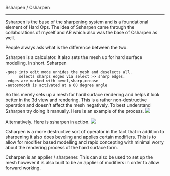 Ssharpen / Csharpen
*******************

Ssharpen is the base of the sharpening system and is a foundational element of Hard Ops. The idea of Ssharpen came through the collaborations of myself and AR which also was the base of Csharpen as well.

People always ask what is the difference between the two.

Ssharpen is a calculator. It also sets the mesh up for hard surface modelling.
In short. Ssharpen

    -goes into edit mode unhides the mesh and deselects all.
          selects sharps edges via select >> sharp edges.
    -edges are marked with bevel,sharp,crease
    -autosmooth is activated at a 60 degree angle

So this merely sets up a mesh for hard surface rendering and helps it look better in the 3d view and rendering. This is a rather non-destructive operation and doesn't affect the mesh negatively. To best understand Ssharpen try doing it manually. Here is an example of the process.
![](http://i.imgur.com/XMBcamx.gif)

Alternatively. Here is ssharpen in action.
![](http://i.imgur.com/SEYSWBg.gif)

Csharpen is a more destructive sort of operator in the fact that in addition to sharpening it also does beveling and applies certain modifiers. This is to allow for modifier based modelling and rapid concepting with minimal worry about the rendering process of the hard surface form.

Csharpen is an applier / sharpener. This can also be used to set up the mesh however it is also built to be an applier of modifiers in order to allow forward working.
